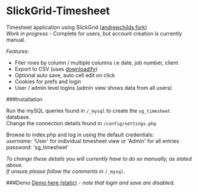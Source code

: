 SlickGrid-Timesheet
===================

Timesheet application using SlickGrid ([andrewchilds fork](https://github.com/andrewchilds/SlickGrid))  
*Work in progress* - Complete for users, but account creation is currently manual.

*Features:*  
* Fiter rows by column / multiple columns i.e date, job number, client  
* Export to CSV (uses [downloadify](https://github.com/dcneiner/Downloadify))  
* Optional auto save, auto cell edit on click  
* Cookies for prefs and login  
* User / admin level logins (admin view shows data from all users)  

###Installation

Run the mySQL queries found in `/_mysql` to create the `sg_timesheet` database.  
Change the connection details found in `/config/settings.php`  

Browse to index.php and log in using the default credentials:  
*username:* 'User' for individual timesheet view or 'Admin' for all entries  
*password:* 'sg_timesheet'  

*To change these details you will currently have to do so manually, as stated above.*  
*If unsure please follow the comments in* `/_mysql`.

###Demo
[Demo here (static)](http://gdriv.es/timesheet) - *note that login and save are disabled.*

